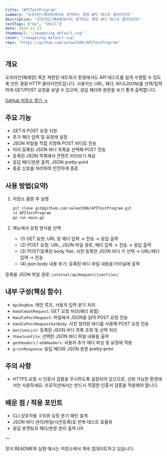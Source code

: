 ```yaml
---
title: "APITestProgram"
summary: "오프라인/폐쇄망에서도 동작하는 경량 API 테스트 클라이언트"
description: "오프라인/폐쇄망에서도 동작하는 경량 API 테스트 클라이언트"
techTags: ["Go", "Shell"]
date: 2024-11-13
thumbnail: "/images/og-default.svg"
cover: "/images/og-default.svg"
repo: "https://github.com/swlee3306/APITestProgram"
---
```


## 개요

오프라인(폐쇄망) 혹은 제한된 네트워크 환경에서도 API 테스트를 쉽게 수행할 수 있도록 만든 경량 HTTP 클라이언트입니다. 사용자는 URL, 헤더, 바디(JSON)를 선택/입력하여 GET/POST 요청을 보낼 수 있으며, 응답 헤더와 본문을 보기 좋게 출력합니다.

<a class="btn" href="https://github.com/swlee3306/APITestProgram" target="_blank" rel="noopener">GitHub 저장소 열기 →</a>

## 주요 기능

- GET과 POST 요청 지원
- 추가 헤더 입력 및 요청에 설정
- JSON 파일을 직접 지정해 POST 바디로 전송
- 미리 등록된 JSON 바디 목록을 선택해 POST 전송
- 등록된 JSON 목록에서 콘텐츠 미리보기 제공
- 응답 헤더/본문 출력, JSON pretty-print
- 종료 신호를 처리하여 안전하게 종료

## 사용 방법(요약)

1. 저장소 클론 후 실행
   ```bash
   git clone git@github.com:swlee3306/APITestProgram.git
   cd APITestProgram
   go run main.go
   ```

2. 메뉴에서 요청 방식을 선택
   - (1) GET 요청: URL 및 헤더 입력 → 전송 → 응답 출력
   - (2) POST 요청: URL, JSON 파일 경로, 헤더 입력 → 전송 → 응답 출력
   - (3) POST(등록된 body file): 사전 등록한 JSON 바디 키 선택 → URL/헤더 입력 → 전송
   - (4) json body 내용 보기: 등록된 바디 파일 내용을 터미널에 출력

등록용 JSON 파일 경로: `internal/apiRequest/jsonfiles/`

## 내부 구성(핵심 함수)

- `ApiReqRun`: 메인 루프, 사용자 입력 분기 처리
- `HandleGetRequest`: GET 요청 처리(헤더 포함)
- `HandlePostRequest`: 파일에서 JSON을 읽어 POST 요청 전송
- `handlePostRequestGetBody`: 사전 정의된 바디를 사용해 POST 요청 전송
- `GetJsonList`: 등록된 JSON 바디 목록 조회 및 선택 처리
- `ShowJsonFile`: 선택한 JSON 바디 파일 내용을 출력
- `getHeaders` / `addHeaders`: 사용자 추가 헤더 파싱 및 요청에 적용
- `printResponse`: 응답 헤더와 JSON 본문 pretty-print

## 주의 사항

- HTTPS 요청 시 인증서 검증을 무시하도록 설정되어 있으므로, 신뢰 가능한 환경에서만 사용하세요. 프로덕션에서는 반드시 적절한 인증서 검증을 적용해야 합니다.

## 배운 점 / 적용 포인트

- CLI 상호작용 구조와 요청 분기 패턴 설계
- JSON 바디 관리(파일/사전등록)로 반복 테스트 효율화
- 응답 포맷팅과 헤더/본문 분리 출력 UX

—

정식 README와 실행 예시는 저장소에서 계속 업데이트하고 있습니다.

